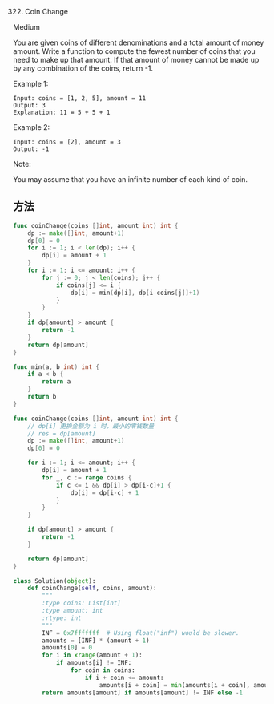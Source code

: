 322. Coin Change


Medium


You are given coins of different denominations and a total amount of money amount. Write a function to compute the fewest number of coins that you need to make up that amount. If that amount of money cannot be made up by any combination of the coins, return -1.

Example 1:

```
Input: coins = [1, 2, 5], amount = 11
Output: 3 
Explanation: 11 = 5 + 5 + 1
```

Example 2:

```
Input: coins = [2], amount = 3
Output: -1
```


Note:

You may assume that you have an infinite number of each kind of coin.


## 方法

```go
func coinChange(coins []int, amount int) int {
    dp := make([]int, amount+1)
	dp[0] = 0
	for i := 1; i < len(dp); i++ {
		dp[i] = amount + 1
	}
	for i := 1; i <= amount; i++ {
		for j := 0; j < len(coins); j++ {
			if coins[j] <= i {
				dp[i] = min(dp[i], dp[i-coins[j]]+1)
			}
		}
	}
	if dp[amount] > amount {
		return -1
	}
	return dp[amount]
}

func min(a, b int) int {
    if a < b {
        return a
    }
    return b
}
```


```go
func coinChange(coins []int, amount int) int {
    // dp[i] 更换金额为 i 时，最小的零钱数量
	// res = dp[amount]
	dp := make([]int, amount+1)
	dp[0] = 0

	for i := 1; i <= amount; i++ {
		dp[i] = amount + 1
		for _, c := range coins {
			if c <= i && dp[i] > dp[i-c]+1 {
				dp[i] = dp[i-c] + 1
			}
		}
	}

	if dp[amount] > amount {
		return -1
	}

	return dp[amount]
}
```

```python
class Solution(object):
    def coinChange(self, coins, amount):
        """
        :type coins: List[int]
        :type amount: int
        :rtype: int
        """
        INF = 0x7fffffff  # Using float("inf") would be slower.
        amounts = [INF] * (amount + 1)
        amounts[0] = 0
        for i in xrange(amount + 1):
            if amounts[i] != INF:
                for coin in coins:
                    if i + coin <= amount:
                        amounts[i + coin] = min(amounts[i + coin], amounts[i] + 1)
        return amounts[amount] if amounts[amount] != INF else -1
```